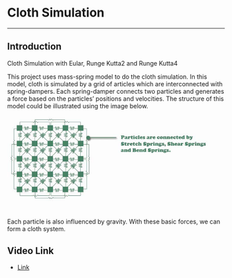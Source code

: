 # Cloth Simulation
---
## Introduction
Cloth Simulation with Eular, Runge Kutta2 and Runge Kutta4


This project uses mass-spring model to do the cloth simulation.
In this model, cloth is simulated by a grid of articles which are interconnected with spring-dampers.
Each spring-damper connects two particles and generates a force based on the particles’ positions and velocities. The structure of this model could be illustrated using the image below.
![](cloth-configure.png)

Each particle is also influenced by gravity. With these basic forces, we can form a cloth system.

## Video Link
* [Link](https://youtu.be/byPXAFsMgBY)
